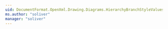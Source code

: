 ```yaml
---
uid: DocumentFormat.OpenXml.Drawing.Diagrams.HierarchyBranchStyleValues
ms.author: "soliver"
manager: "soliver"
---
```

